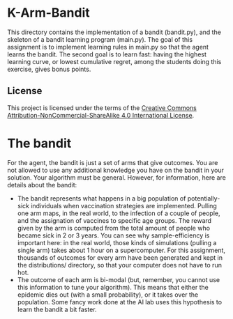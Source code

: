 # K-Arm-Bandit

This directory contains the implementation of a bandit (bandit.py), and the skeleton of a bandit learning program (main.py). The goal of this assignment is to implement learning rules in main.py so that the agent learns the bandit. The second goal is to learn fast: having the highest learning curve, or lowest cumulative regret, among the students doing this exercise, gives bonus points.

## License
This project is licensed under the terms of the [Creative Commons Attribution-NonCommercial-ShareAlike 4.0 International License](https://creativecommons.org/licenses/by-nc-sa/4.0/).

The bandit
==========

For the agent, the bandit is just a set of arms that give outcomes. You are not allowed to use any additional knowledge you have on the bandit in your solution. Your algorithm must be general. However, for information, here are details about the bandit:

- The bandit represents what happens in a big population of potentially-sick individuals when vaccination strategies are implemented. Pulling one arm maps, in the real world, to the infection of a couple of people, and the assignation of vaccines to specific age groups. The reward given by the arm is computed from the total amount of people who became sick in 2 or 3 years. You can see why sample-efficiency is important here: in the real world, those kinds of simulations (pulling a single arm) takes about 1 hour on a supercomputer. For this assignment, thousands of outcomes for every arm have been generated and kept in the distributions/ directory, so that your computer does not have to run hot.
- The outcome of each arm is bi-modal (but, remember, you cannot use this information to tune your algorithm). This means that either the epidemic dies out (with a small probability), or it takes over the population. Some fancy work done at the AI lab uses this hypothesis to learn the bandit a bit faster.
